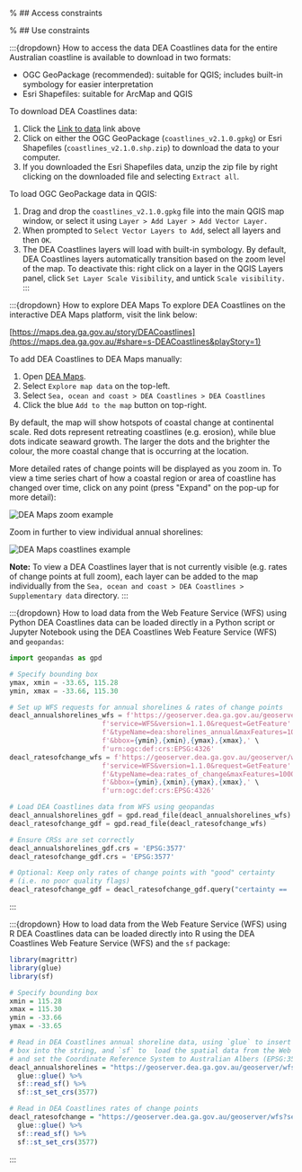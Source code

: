 % ## Access constraints

% ## Use constraints

:::{dropdown} How to access the data
DEA Coastlines data for the entire Australian coastline is available to download in two formats:

* OGC GeoPackage (recommended): suitable for QGIS; includes built-in symbology for easier interpretation
* Esri Shapefiles: suitable for ArcMap and QGIS

To download DEA Coastlines data:

1. Click the [Link to data](https://data.dea.ga.gov.au/?prefix=derivative/dea_coastlines/2-1-0/) link above
2. Click on either the OGC GeoPackage (`coastlines_v2.1.0.gpkg`) or Esri Shapefiles (`coastlines_v2.1.0.shp.zip`) to download the data to your computer.
3. If you downloaded the Esri Shapefiles data, unzip the zip file by right clicking on the downloaded file and selecting `Extract all`.

To load OGC GeoPackage data in QGIS:

1. Drag and drop the `coastlines_v2.1.0.gpkg` file into the main QGIS map window, or select it using `Layer > Add Layer > Add Vector Layer.`
2. When prompted to `Select Vector Layers to Add`, select all layers and then `OK`.
3. The DEA Coastlines layers will load with built-in symbology. By default, DEA Coastlines layers automatically transition based on the zoom level of the map. To deactivate this: right click on a layer in the QGIS Layers panel, click `Set Layer Scale Visibility`, and untick `Scale visibility.`
:::

:::{dropdown} How to explore DEA Maps
To explore DEA Coastlines on the interactive DEA Maps platform, visit the link below:

[https://maps.dea.ga.gov.au/story/DEACoastlines](https://maps.dea.ga.gov.au/#share=s-DEACoastlines&playStory=1)

To add DEA Coastlines to DEA Maps manually:

1. Open [DEA Maps](https://maps.dea.ga.gov.au/).
2. Select `Explore map data` on the top-left.
3. Select `Sea, ocean and coast > DEA Coastlines > DEA Coastlines`
4. Click the blue `Add to the map` button on top-right.

By default, the map will show hotspots of coastal change at continental scale. Red dots represent retreating coastlines (e.g. erosion), while blue dots indicate seaward growth. The larger the dots and the brighter the colour, the more coastal change that is occurring at the location. 

More detailed rates of change points will be displayed as you zoom in. To view a time series chart of how a coastal region or area of coastline has changed over time, click on any point (press "Expand" on the pop-up for more detail):

![DEA Maps zoom example](/_files/cmi/DEACoastLines_DEAMaps_1.gif)

Zoom in further to view individual annual shorelines:

![DEA Maps coastlines example](/_files/cmi/DEACoastLines_DEAMaps_2.gif)

**Note:** To view a DEA Coastlines layer that is not currently visible (e.g. rates of change points at full zoom), each layer can be added to the map individually from the `Sea, ocean and coast > DEA Coastlines > Supplementary data` directory.
:::

:::{dropdown} How to load data from the Web Feature Service (WFS) using Python
DEA Coastlines data can be loaded directly in a Python script or Jupyter Notebook using the DEA Coastlines Web Feature Service (WFS) and `geopandas`:  

```python
import geopandas as gpd

# Specify bounding box
ymax, xmin = -33.65, 115.28
ymin, xmax = -33.66, 115.30

# Set up WFS requests for annual shorelines & rates of change points
deacl_annualshorelines_wfs = f'https://geoserver.dea.ga.gov.au/geoserver/wfs?' \
                       f'service=WFS&version=1.1.0&request=GetFeature' \
                       f'&typeName=dea:shorelines_annual&maxFeatures=1000' \
                       f'&bbox={ymin},{xmin},{ymax},{xmax},' \
                       f'urn:ogc:def:crs:EPSG:4326'
deacl_ratesofchange_wfs = f'https://geoserver.dea.ga.gov.au/geoserver/wfs?' \
                       f'service=WFS&version=1.1.0&request=GetFeature' \
                       f'&typeName=dea:rates_of_change&maxFeatures=1000' \
                       f'&bbox={ymin},{xmin},{ymax},{xmax},' \
                       f'urn:ogc:def:crs:EPSG:4326'

# Load DEA Coastlines data from WFS using geopandas
deacl_annualshorelines_gdf = gpd.read_file(deacl_annualshorelines_wfs)
deacl_ratesofchange_gdf = gpd.read_file(deacl_ratesofchange_wfs)

# Ensure CRSs are set correctly
deacl_annualshorelines_gdf.crs = 'EPSG:3577'
deacl_ratesofchange_gdf.crs = 'EPSG:3577'

# Optional: Keep only rates of change points with "good" certainty 
# (i.e. no poor quality flags)
deacl_ratesofchange_gdf = deacl_ratesofchange_gdf.query("certainty == 'good'")
```
:::

:::{dropdown} How to load data from the Web Feature Service (WFS) using R
DEA Coastlines data can be loaded directly into R using the DEA Coastlines Web Feature Service (WFS) and the `sf` package:

```r
library(magrittr)
library(glue)
library(sf)

# Specify bounding box
xmin = 115.28
xmax = 115.30
ymin = -33.66
ymax = -33.65

# Read in DEA Coastlines annual shoreline data, using `glue` to insert our bounding 
# box into the string, and `sf` to  load the spatial data from the Web Feature Service 
# and set the Coordinate Reference System to Australian Albers (EPSG:3577)
deacl_annualshorelines = "https://geoserver.dea.ga.gov.au/geoserver/wfs?service=WFS&version=1.1.0&request=GetFeature&typeName=dea:shorelines_annual&maxFeatures=1000&bbox={ymin},{xmin},{ymax},{xmax},urn:ogc:def:crs:EPSG:4326" %>% 
  glue::glue() %>%
  sf::read_sf() %>% 
  sf::st_set_crs(3577)

# Read in DEA Coastlines rates of change points
deacl_ratesofchange = "https://geoserver.dea.ga.gov.au/geoserver/wfs?service=WFS&version=1.1.0&request=GetFeature&typeName=dea:rates_of_change&maxFeatures=1000&bbox={ymin},{xmin},{ymax},{xmax},urn:ogc:def:crs:EPSG:4326" %>% 
  glue::glue() %>%
  sf::read_sf() %>% 
  sf::st_set_crs(3577)
```
:::


